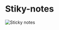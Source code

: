 # Stiky-notes
![Sticky notes](https://user-images.githubusercontent.com/83219979/152696935-a4068596-d1a1-4744-8662-f56a137761eb.PNG)
